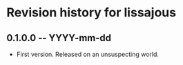 # Revision history for lissajous

## 0.1.0.0 -- YYYY-mm-dd

* First version. Released on an unsuspecting world.
